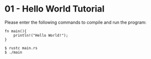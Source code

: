 # 01 - Hello World Tutorial 

Please enter the following commands to compile and run the program: 

```
fn main(){
    println!("Hello World!");
}
```

```
$ rustc main.rs
$ ./main
```